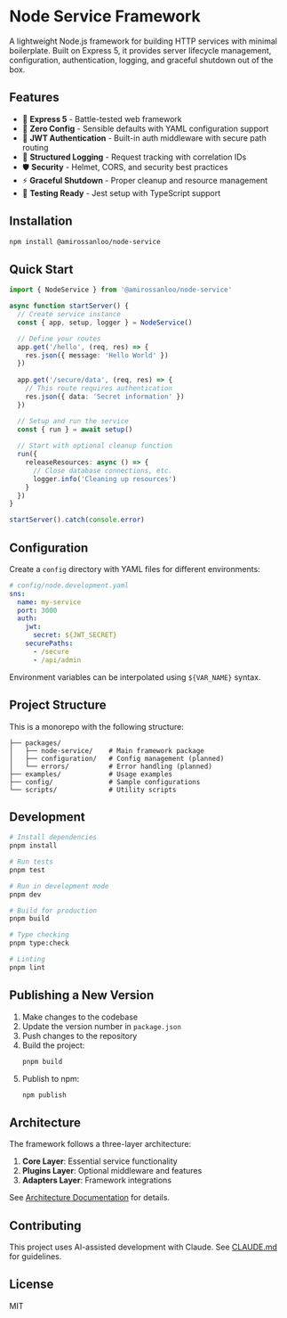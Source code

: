 # Node Service Framework

A lightweight Node.js framework for building HTTP services with minimal boilerplate. Built on Express 5, it provides server lifecycle management, configuration, authentication, logging, and graceful shutdown out of the box.

## Features

- 🚀 **Express 5** - Battle-tested web framework
- 🔧 **Zero Config** - Sensible defaults with YAML configuration support
- 🔐 **JWT Authentication** - Built-in auth middleware with secure path routing
- 📝 **Structured Logging** - Request tracking with correlation IDs
- 🛡️ **Security** - Helmet, CORS, and security best practices
- ⚡ **Graceful Shutdown** - Proper cleanup and resource management
- 🧪 **Testing Ready** - Jest setup with TypeScript support

## Installation

```bash
npm install @amirossanloo/node-service
```

## Quick Start

```typescript
import { NodeService } from '@amirossanloo/node-service'

async function startServer() {
  // Create service instance
  const { app, setup, logger } = NodeService()

  // Define your routes
  app.get('/hello', (req, res) => {
    res.json({ message: 'Hello World' })
  })
  
  app.get('/secure/data', (req, res) => {
    // This route requires authentication
    res.json({ data: 'Secret information' })
  })

  // Setup and run the service
  const { run } = await setup()
  
  // Start with optional cleanup function
  run({
    releaseResources: async () => {
      // Close database connections, etc.
      logger.info('Cleaning up resources')
    }
  })
}

startServer().catch(console.error)
```

## Configuration

Create a `config` directory with YAML files for different environments:

```yaml
# config/node.development.yaml
sns:
  name: my-service
  port: 3000
  auth:
    jwt:
      secret: ${JWT_SECRET}
    securePaths:
      - /secure
      - /api/admin
```

Environment variables can be interpolated using `${VAR_NAME}` syntax.

## Project Structure

This is a monorepo with the following structure:

```
├── packages/
│   ├── node-service/    # Main framework package
│   ├── configuration/   # Config management (planned)
│   └── errors/          # Error handling (planned)
├── examples/            # Usage examples
├── config/              # Sample configurations
└── scripts/             # Utility scripts
```

## Development

```bash
# Install dependencies
pnpm install

# Run tests
pnpm test

# Run in development mode
pnpm dev

# Build for production
pnpm build

# Type checking
pnpm type:check

# Linting
pnpm lint
```

## Publishing a New Version

1. Make changes to the codebase
2. Update the version number in `package.json`
3. Push changes to the repository
4. Build the project:
   ```bash
   pnpm build
   ```
5. Publish to npm:
   ```bash
   npm publish
   ```

## Architecture

The framework follows a three-layer architecture:

1. **Core Layer**: Essential service functionality
2. **Plugins Layer**: Optional middleware and features
3. **Adapters Layer**: Framework integrations

See [Architecture Documentation](./.claude/docs/node-service.md) for details.

## Contributing

This project uses AI-assisted development with Claude. See [CLAUDE.md](./CLAUDE.md) for guidelines.

## License

MIT